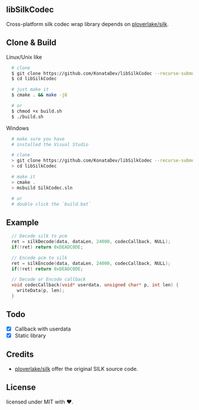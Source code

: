 ## libSilkCodec
Cross-platform silk codec wrap library depends on [ploverlake/silk](https://github.com/ploverlake/silk).

## Clone & Build

Linux/Unix like
```bash
  # clone
  $ git clone https://github.com/KonataDev/libSilkCodec --recurse-submodules
  $ cd libSilkCodec

  # just make it
  $ cmake . && make -j8

  # or
  $ chmod +x build.sh
  $ ./build.sh
```

Windows
```bash
  # make sure you have
  # installed the Visual Studio

  # clone
  > git clone https://github.com/KonataDev/libSilkCodec --recurse-submodules
  > cd libSilkCodec

  # make it
  > cmake .
  > msbuild SilkCodec.sln

  # or
  # double click the `build.bat`
```

## Example
```C
  // Decode silk to pcm
  ret = silkDecode(data, dataLen, 24000, codecCallback, NULL);
  if(!ret) return 0xDEADC0DE;

  // Encode pcm to silk
  ret = silkEncode(data, dataLen, 24000, codecCallback, NULL);
  if(!ret) return 0xDEADC0DE;

  // Decode or Encode callback
  void codecCallback(void* userdata, unsigned char* p, int len) {
    writeData(p, len);
  }

```

## Todo
- [x] Callback with userdata
- [x] Static library

## Credits
- [ploverlake/silk](https://github.com/ploverlake/silk) offer the original SILK source code.

## License
licensed under MIT with ❤.

